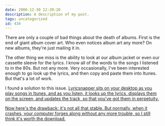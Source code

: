 ```yaml
---
date: 2008-12-30 12:39:20
description: A description of my post.
tags: uncategorized
id: 434
---
```

There are only a couple of bad things about the death of albums.  First is the end of giant album cover art.  Who even notices album art any more?  On new albums, they're just mailing it in.

The other thing we miss is the ability to look at our album jacket or even our cassette sleeve for the lyrics.  I know all of the words to the songs I listened to in the 80s.  But not any more.   Very occasionally, I've been interested enough to go look up the lyrics, and then copy and paste them into Itunes.  But that's a lot of work.
<!--more-->
I found a solution to this issue.  <a href="http://www.download.com/Lyricsnapper/3000-2169_4-10661126.html" target="_blank">Lyricsnapper sits on your desktop as you play songs in Itunes, and as you listen, it looks up the lyrics, displays them on the screen, and updates the track, so that you've got them in perpetuity.

Now here's the drawback:  it's not all that stable.  But normally, when it crashes, your computer forges along without any more trouble, so I still think it's worth the download.